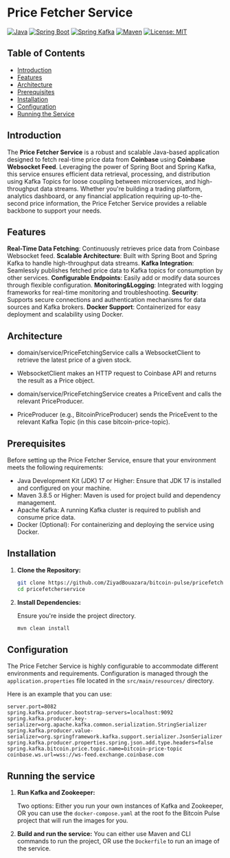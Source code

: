 # Price Fetcher Service

[![Java](https://img.shields.io/badge/java-21-blue)](https://www.oracle.com/java/technologies/javase-jdk17-downloads.html)
[![Spring Boot](https://img.shields.io/badge/spring--boot-3.3.3-brightgreen)](https://spring.io/projects/spring-boot)
[![Spring Kafka](https://img.shields.io/badge/spring--kafka-3.2.4-brightgreen)](https://spring.io/projects/spring-kafka)
[![Maven](https://img.shields.io/badge/maven-3.8.5-orange)](https://maven.apache.org/)
[![License: MIT](https://img.shields.io/badge/License-MIT-yellow.svg)](https://opensource.org/licenses/MIT)

## Table of Contents

- [Introduction](#introduction)
- [Features](#features)
- [Architecture](#architecture)
- [Prerequisites](#prerequisites)
- [Installation](#installation)
- [Configuration](#configuration)
- [Running the Service](#running-the-service)

## Introduction

The **Price Fetcher Service** is a robust and scalable Java-based application designed to fetch real-time price data from **Coinbase** using **Coinbase Websocket Feed**. 
Leveraging the power of Spring Boot and Spring Kafka, this service ensures efficient data retrieval, processing, and distribution using Kafka Topics for loose coupling between microservices, and high-throughput data streams. 
Whether you're building a trading platform, analytics dashboard, or any financial application requiring up-to-the-second price information, the Price Fetcher Service provides a reliable backbone to support your needs.

## Features

**Real-Time Data Fetching**: Continuously retrieves price data from Coinbase Websocket feed.
**Scalable Architecture**: Built with Spring Boot and Spring Kafka to handle high-throughput data streams.
**Kafka Integration**: Seamlessly publishes fetched price data to Kafka topics for consumption by other services.
**Configurable Endpoints**: Easily add or modify data sources through flexible configuration.
**Monitoring&Logging**: Integrated with logging frameworks for real-time monitoring and troubleshooting.
**Security**: Supports secure connections and authentication mechanisms for data sources and Kafka brokers.
**Docker Support**: Containerized for easy deployment and scalability using Docker.

## Architecture

* domain/service/PriceFetchingService calls a WebsocketClient to retrieve the latest price of a given stock.

* WebsocketClient makes an HTTP request to Coinbase API and returns the result as a Price object.

* domain/service/PriceFetchingService creates a PriceEvent and calls the relevant PriceProducer.

* PriceProducer (e.g., BitcoinPriceProducer) sends the PriceEvent to the relevant Kafka Topic (in this case bitcoin-price-topic).

## Prerequisites

Before setting up the Price Fetcher Service, ensure that your environment meets the following requirements:

* Java Development Kit (JDK) 17 or Higher: Ensure that JDK 17 is installed and configured on your machine.
* Maven 3.8.5 or Higher: Maven is used for project build and dependency management.
* Apache Kafka: A running Kafka cluster is required to publish and consume price data.
* Docker (Optional): For containerizing and deploying the service using Docker.

## Installation

1. **Clone the Repository:**

    ```bash
    git clone https://github.com/ZiyadBouazara/bitcoin-pulse/pricefetcherservice.git
    cd pricefetcherservice
    ```

2. **Install Dependencies:**

   Ensure you're inside the project directory.

    ```bash
    mvn clean install
    ```

## Configuration

The Price Fetcher Service is highly configurable to accommodate different environments and requirements. 
Configuration is managed through the `application.properties` file located in the `src/main/resources/` directory.

Here is an example that you can use:

```env
server.port=8082
spring.kafka.producer.bootstrap-servers=localhost:9092
spring.kafka.producer.key-serializer=org.apache.kafka.common.serialization.StringSerializer
spring.kafka.producer.value-serializer=org.springframework.kafka.support.serializer.JsonSerializer
spring.kafka.producer.properties.spring.json.add.type.headers=false
spring.kafka.bitcoin.price.topic.name=bitcoin-price-topic
coinbase.ws.url=wss://ws-feed.exchange.coinbase.com
```

## Running the service

1. **Run Kafka and Zookeeper:**

   Two options: Either you run your own instances of Kafka and Zookeeper, OR you can use the `docker-compose.yaml` at the root fo the Bitcoin Pulse project that will run the images for you.


2. **Build and run the service:**
    You can either use Maven and CLI commands to run the project, OR use the `Dockerfile` to run an image of the service.
